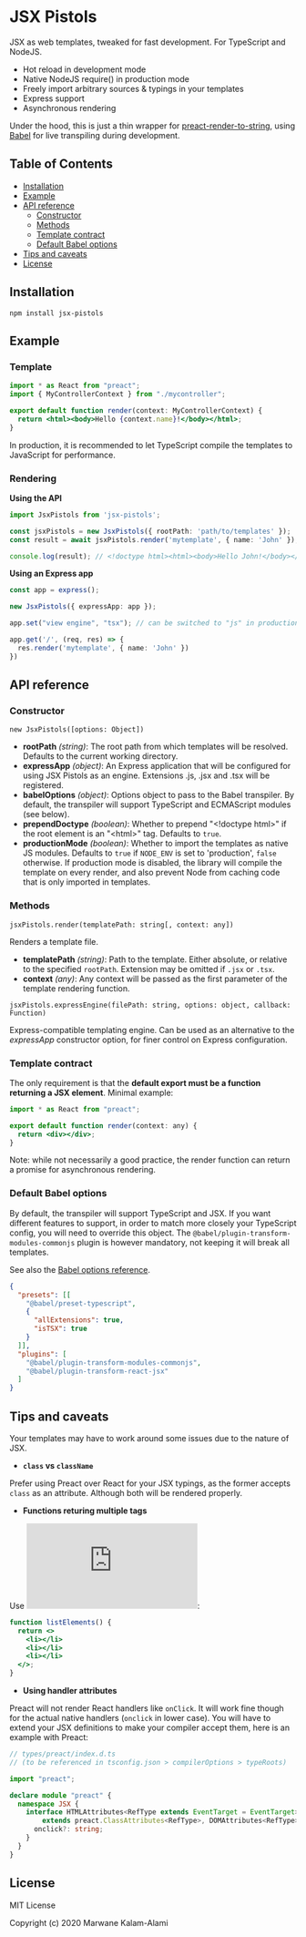 # JSX Pistols

JSX as web templates, tweaked for fast development. For TypeScript and NodeJS.

* Hot reload in development mode
* Native NodeJS require() in production mode
* Freely import arbitrary sources & typings in your templates
* Express support
* Asynchronous rendering

Under the hood, this is just a thin wrapper for [preact-render-to-string](https://www.npmjs.com/package/preact-render-to-string), using [Babel](https://babeljs.io/) for live transpiling during development.

## Table of Contents

- [Installation](#installation)
- [Example](#Example)
- [API reference](#api-reference)
  - [Constructor](#constructor)
  - [Methods](#methods)
  - [Template contract](#template-contract)
  - [Default Babel options](#default-babel-options)
- [Tips and caveats](#tips-and-caveats)
- [License](#license)

## Installation

```
npm install jsx-pistols
```

## Example

### Template

```jsx
import * as React from "preact";
import { MyControllerContext } from "./mycontroller";

export default function render(context: MyControllerContext) {
  return <html><body>Hello {context.name}!</body></html>;
}
```

In production, it is recommended to let TypeScript compile the templates to JavaScript for performance.

### Rendering

**Using the API**

```typescript
import JsxPistols from 'jsx-pistols';

const jsxPistols = new JsxPistols({ rootPath: 'path/to/templates' });
const result = await jsxPistols.render('mytemplate', { name: 'John' });

console.log(result); // <!doctype html><html><body>Hello John!</body></html>
```

**Using an Express app**

```typescript
const app = express();

new JsxPistols({ expressApp: app });

app.set("view engine", "tsx"); // can be switched to "js" in production

app.get('/', (req, res) => {
  res.render('mytemplate', { name: 'John' })
})
```

## API reference

### Constructor

`new JsxPistols([options: Object])`

* **rootPath** *(string)*: The root path from which templates will be resolved. Defaults to the current working directory.
* **expressApp** *(object)*: An Express application that will be configured for using JSX Pistols as an engine. Extensions .js, .jsx and .tsx will be registered.
* **babelOptions** *(object)*: Options object to pass to the Babel transpiler. By default, the transpiler will support TypeScript and ECMAScript modules (see below).
* **prependDoctype** *(boolean)*: Whether to prepend "\<!doctype html>" if the root element is an "\<html>" tag. Defaults to `true`.
* **productionMode** *(boolean)*: Whether to import the templates as native JS modules. Defaults to `true` if `NODE_ENV` is set to 'production', `false` otherwise. If production mode is disabled, the library will compile the template on every render, and also prevent Node from caching code that is only imported in templates.

### Methods
  
`jsxPistols.render(templatePath: string[, context: any])`

Renders a template file.

* **templatePath** *(string)*: Path to the template. Either absolute, or relative to the specified `rootPath`. Extension may be omitted if `.jsx` or `.tsx`.
* **context** *(any)*: Any context will be passed as the first parameter of the template rendering function.

`jsxPistols.expressEngine(filePath: string, options: object, callback: Function)`

Express-compatible templating engine. Can be used as an alternative to the *expressApp* constructor option, for finer control on Express configuration.

### Template contract

The only requirement is that the **default export must be a function returning a JSX element**. Minimal example:

```jsx
import * as React from "preact";

export default function render(context: any) {
  return <div></div>;
}
```

Note: while not necessarily a good practice, the render function can return a promise for asynchronous rendering.

### Default Babel options

By default, the transpiler will support TypeScript and JSX. If you want different features to support, in order to match more closely your TypeScript config, you will need to override this object. The `@babel/plugin-transform-modules-commonjs` plugin is however mandatory, not keeping it will break all templates.

See also the [Babel options reference](https://babeljs.io/docs/en/options).

```json
{
  "presets": [[
    "@babel/preset-typescript",
    {
      "allExtensions": true,
      "isTSX": true
    }
  ]],
  "plugins": [
    "@babel/plugin-transform-modules-commonjs",
    "@babel/plugin-transform-react-jsx"
  ]
}
```

## Tips and caveats

Your templates may have to work around some issues due to the nature of JSX.

* **`class` vs `className`**

Prefer using Preact over React for your JSX typings, as the former accepts `class` as an attribute. Although both will be rendered properly.

* **Functions returing multiple tags**

Use ![fragments](https://reactjs.org/docs/fragments.html):

```jsx
function listElements() {
  return <>
    <li></li>
    <li></li>
    <li></li>
  </>;
}
```

* **Using handler attributes**

Preact will not render React handlers like `onClick`. It will work fine though for the actual native handlers (`onclick` in lower case). You will have to extend your JSX definitions to make your compiler accept them, here is an example with Preact:

```typescript
// types/preact/index.d.ts
// (to be referenced in tsconfig.json > compilerOptions > typeRoots)

import "preact";

declare module "preact" {
  namespace JSX {
    interface HTMLAttributes<RefType extends EventTarget = EventTarget>
        extends preact.ClassAttributes<RefType>, DOMAttributes<RefType> {
      onclick?: string;
    }
  }
}
```


## License

MIT License

Copyright (c) 2020 Marwane Kalam-Alami
